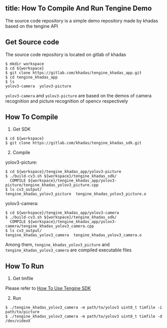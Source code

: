 title: How To Compile And Run Tengine Demo
---

The source code repository is a simple demo repository made by khadas based on the tengine API

## Get Source code

The source code repository is located on gitlab of khadas

```shell
$ mkdir workspace
$ cd ${workspace}
$ git clone https://gitlab.com/khadas/tengine_khadas_app.git
$ cd tengine_khadas_app
$ ls
yolov3-camera  yolov3-picture
```

`yolov3-camera` and `yolov3-picture` are based on the demos of camera recognition and picture recognition of opencv respectively

## How To Compile

1. Get SDK

```shell
$ cd ${workspace}
$ git clone https://gitlab.com/khadas/tengine_khadas_sdk.git
```

2. Compile

yolov3-picture:

```shell
$ cd ${workspace}/tengine_khadas_app/yolov3-picture
$ ./build-cv3.sh ${workspace}/tengine_khadas_sdk/
  COMPILE ${workspace}/tengine_khadas_app/yolov3-picture/tengine_khadas_yolov3_picture.cpp
$ ls cv3_output/
tengine_khadas_yolov3_picture  tengine_khadas_yolov3_picture.o
```

yolov3-camera:

```shell
$ cd ${workspace}/tengine_khadas_app/yolov3-camera
$ ./build-cv3.sh ${workspace}/tengine_khadas_sdk/
  COMPILE ${workspace}/tengine_khadas_app/yolov3-camera/tengine_khadas_yolov3_camera.cpp
$ ls cv3_output/
tengine_khadas_yolov3_camera  tengine_khadas_yolov3_camera.o
```

Among them, `tengine_khadas_yolov3_picture` and `tengine_khadas_yolov3_camera` are compiled executable files

## How To Run


1. Get tmfile

Please refer to [How To Use Tengine SDK](/linux/vim3/HowToUseTengineSDK.html)


2. Run

```shell
$ ./tengine_khadas_yolov3_camera -m path/to/yolov3 uint8_t timfile -i path/to/picture
$ ./tengine_khadas_yolov3_camera -m path/to/yolov3 uint8_t timfile -d /dev/videoX
```



















